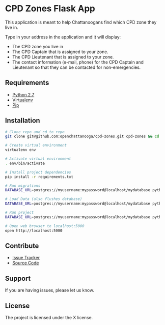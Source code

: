# CPD Zones Flask App

This application is meant to help Chattanoogans find which CPD zone they live in.

Type in your address in the application and it will display:

  * The CPD zone you live in
  * The CPD Captain that is assigned to your zone.
  * The CPD Lieutenant that is assigned to your zone.
  * The contact information (e-mail, phone) for the CPD Captain and Lieutenant so that they can be contacted for non-emergencies.

## Requirements

- [Python 2.7](https://www.python.org/)
- [Virtualenv](https://virtualenv.pypa.io/en/latest/)
- [Pip](https://pip.pypa.io/en/latest/installing.html)

## Installation

~~~ sh
# Clone repo and cd to repo
git clone git@github.com:openchattanooga/cpd-zones.git cpd-zones && cd cpd-zones

# Create virtual environment
virtualenv env

# Activate virtual environment
. env/bin/activate

# Install project dependencies
pip install -r requirements.txt

# Run migrations
DATABASE_URL=postgres://myusername:mypassword@localhost/mydatabase python app.py db upgrade

# Load Data (also flushes database)
DATABASE_URL=postgres://myusername:mypassword@localhost/mydatabase python app.py reset_data

# Run project
DATABASE_URL=postgres://myusername:mypassword@localhost/mydatabase python app.py db upgrade

# Open web browser to localhost:5000
open http://localhost:5000
~~~

## Contribute

- [Issue Tracker](github.com/openchattanooga/cpd-zones/issues)
- [Source Code](github.com/openchattanooga/cpd-zones)

## Support

If you are having issues, please let us know.


## License

The project is licensed under the X license.
